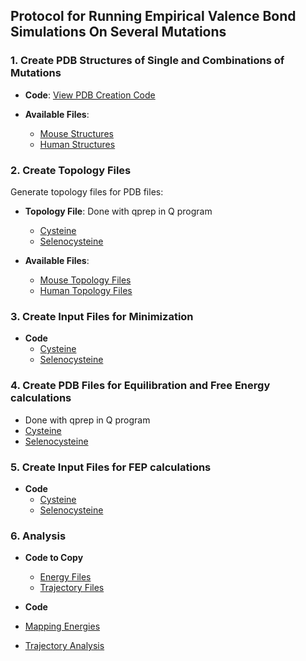 ## Protocol for Running Empirical Valence Bond Simulations On Several Mutations

### 1. Create **PDB Structures** of Single and Combinations of Mutations

- **Code**: [View PDB Creation Code](prep_structures/prep_structure.ipynb)

- **Available Files**:
  - [Mouse Structures](prep_structures/mousecys)
  - [Human Structures](prep_structures/humansec)

### 2. Create **Topology Files**
Generate topology files for PDB files:

- **Topology File**: Done with qprep in Q program
  - [Cysteine](prep_structures/mousecys/prep5.inp)
  - [Selenocysteine](prep_structures/humansec/prep5.inp)
 
- **Available Files**:
  - [Mouse Topology Files](prep_structures/mousecys)
  - [Human Topology Files](prep_structures/humansec)

### 3. Create Input Files for **Minimization**

- **Code**
  - [Cysteine](prep_scripts/minimcysteine.ipynb)
  - [Selenocysteine](prep_scripts/minimselenocysteine.ipynb)
    
### 4. Create PDB Files for **Equilibration and Free Energy calculations**

  - Done with qprep in Q program
  - [Cysteine](prep_structures/mousecys/prep5.inp)
  - [Selenocysteine](prep_structures/humansec/prep5.inp)

### 5. Create Input Files for **FEP calculations**

- **Code**
  - [Cysteine](prep_scripts/fepcysteine.ipynb)
  - [Selenocysteine](prep_scripts/fepselenocysteine.ipynb)
    
### 6. Analysis

- **Code to Copy**
  - [Energy Files](prep_scripts/fepcysteine.ipynb)
  - [Trajectory Files](prep_scripts/fepselenocysteine.ipynb)
    
- **Code**
- [Mapping Energies]()
- [Trajectory Analysis]()
 
  
    
  
